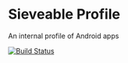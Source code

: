 # Sieveable Profile
An internal profile of Android apps

[![Build Status](https://travis-ci.org/sieveable/sieveable-profile.svg?branch=master)](https://travis-ci.org/sieveable/sieveable-profile)
